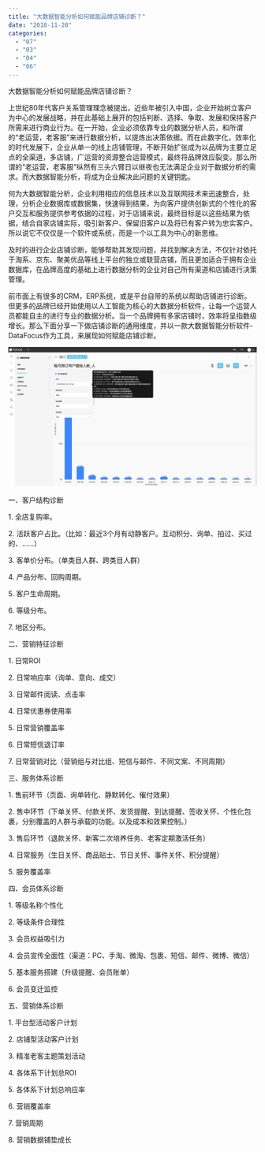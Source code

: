```yaml
---
title: "大数据智能分析如何赋能品牌店铺诊断？"
date: "2018-11-20"
categories: 
  - "07"
  - "03"
  - "04"
  - "06"
---
```


大数据智能分析如何赋能品牌店铺诊断？

上世纪80年代客户关系管理理念被提出，近些年被引入中国，企业开始树立客户为中心的发展战略，并在此基础上展开的包括判断、选择、争取、发展和保持客户所需来进行商业行为。在一开始，企业必须依靠专业的数据分析人员，和所谓的“老运营，老客服”来进行数据分析，以提炼出决策依据。而在此数字化，效率化的时代发展下，企业从单一的线上店铺管理，不断开始扩张成为以品牌为主要立足点的全渠道，多店铺，广运营的资源整合运营模式，最终将品牌效应裂变。那么所谓的“老运营，老客服”纵然有三头六臂日以继夜也无法满足企业对于数据分析的需求。而大数据智能分析，将成为企业解决此问题的关键钥匙。

何为大数据智能分析，企业利用相应的信息技术以及互联网技术来迅速整合，处理，分析企业数据库或数据集，快速得到结果，为向客户提供创新式的个性化的客户交互和服务提供参考依据的过程，对于店铺来说，最终目标是以这些结果为依据，结合自家店铺实际，吸引新客户、保留旧客户以及将已有客户转为忠实客户。所以说它不仅仅是一个软件或系统，而是一个以工具为中心的新思维。

及时的进行企业店铺诊断，能够帮助其发现问题，并找到解决方法，不仅针对依托于淘系、京东、聚美优品等线上平台的独立或联营店铺，而且更加适合于拥有企业数据库，在品牌高度的基础上进行数据分析的企业对自己所有渠道和店铺进行决策管理。

前市面上有很多的CRM，ERP系统，或是平台自带的系统以帮助店铺进行诊断。但更多的品牌已经开始使用以人工智能为核心的大数据分析软件，让每一个运营人员都能自主的进行专业的数据分析。当一个品牌拥有多家店铺时，效率将呈指数级增长。那么下面分享一下做店铺诊断的通用维度，并以一款大数据智能分析软件-DataFocus作为工具，来展现如何赋能店铺诊断。

![](images/word-image-130.png)

一、客户结构诊断

1\. 全店复购率。

2\. 活跃客户占比。（比如：最近3个月有动静客户。互动积分、询单、拍过、买过的、……）

3\. 客单价分布。（单类目人群、跨类目人群）

4\. 产品分布、回购周期。

5\. 客户生命周期。

6\. 等级分布。

7\. 地区分布。

二、营销特征诊断

1\. 日常ROI

2\. 日常响应率（询单、意向、成交）

3\. 日常邮件阅读、点击率

4\. 日常优惠券使用率

5\. 日常营销覆盖率

6\. 日常短信退订率

7\. 日常营销对比（营销组与对比组、短信与邮件、不同文案、不同周期）

三、服务体系诊断

1\. 售前环节（页面、询单转化、静默转化、催付效果）

2\. 售中环节（下单关怀、付款关怀、发货提醒、到达提醒、签收关怀、个性化包裹，分别覆盖的人群与承载的功能。以及成本和效果控制。）

3\. 售后环节（退款关怀、新客二次培养任务、老客定期激活任务）

4\. 日常服务（生日关怀、商品贴士、节日关怀、事件关怀、积分提醒）

5\. 服务覆盖率

四、会员体系诊断

1\. 等级名称个性化

2\. 等级条件合理性

3\. 会员权益吸引力

4\. 会员宣传全面性（渠道：PC、手淘、微淘、包裹、短信、邮件、微博、微信）

5\. 基本服务搭建（升级提醒、会员账单）

6\. 会员变迁监控

五、营销体系诊断

1\. 平台型活动客户计划

2\. 店铺型活动客户计划

3\. 精准老客主题策划活动

4\. 各体系下计划总ROI

5\. 各体系下计划总响应率

6\. 营销覆盖率

7\. 营销周期

8\. 营销数据铺垫成长
